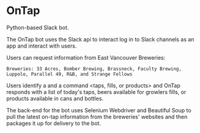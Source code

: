 # OnTap

Python-based Slack bot. 

The OnTap bot uses the Slack api to interact log in to Slack channels as an app and interact with users. 

Users can request information from East Vancouver Breweries: 
    
    Breweries: 33 Acres, Bomber Brewing, Brassneck, Faculty Brewing, Luppolo, Parallel 49, R&B, and Strange Fellows
    
Users identify a <brewery name> and a command <taps, fills, or products> and OnTap responds with a list of today's taps, beers available for growlers fills, or products available in cans and bottles. 
  
The back-end for the bot uses Selenium Webdriver and Beautiful Soup to pull the latest on-tap information from the breweries' websites and then packages it up for delivery to the bot.  

    
